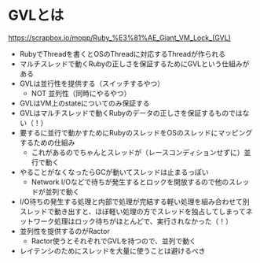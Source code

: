 # GVLとは

https://scrapbox.io/mopp/Ruby_%E3%81%AE_Giant_VM_Lock_(GVL)

- RubyでThreadを書くとOSのThreadに対応するThreadが作られる
- マルチスレッドで動くRubyの正しさを保証するためにGVLという仕組みがある
- GVLは並行性を提供する（スイッチするやつ）
  - NOT 並列性（同時にやるやつ）
- GVLはVM上のstateについてのみ保証する
- GVLはマルチスレッドで動くRubyのデータの正しさを保証するものではない（！）
- 要するに並行で動かすためにRubyのスレッドをOSのスレッドにマッピングするための仕組み
  - これがあるのでちゃんとスレッドが（レースコンディションせずに）並行で動く
- やることがなくなったらGCが動いてスレッドは止まるっぽい
  - Network I/Oなどで待ちが発生するとロックを開放するので他のスレッドが並列で動く
- I/O待ちの発生する処理と内部で処理が完結する軽い処理を組み合わせて別スレッドで動き出すと、ほぼ軽い処理の方でスレッドを独占してしまってネットワーク処理はロック待ちがほとんどで、実行されなかった（！）
- 並列性を提供するのがRactor
  - Ractor使うとそれぞれでGVLを持つので、並列で動く
- レイテンシのためにスレッドを大量に使うことは避けるべき



 
